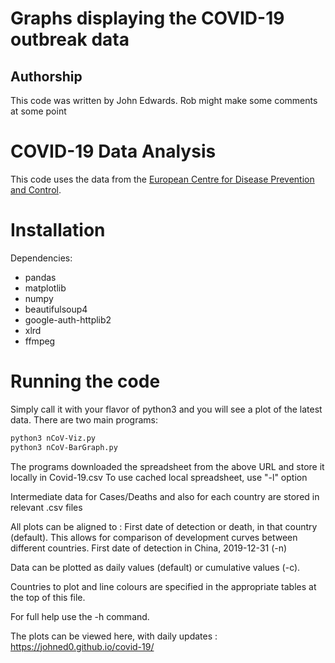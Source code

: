 # Graphs displaying the COVID-19 outbreak data

## Authorship

This code was written by John Edwards. Rob might make some comments at some point

# COVID-19 Data Analysis

This code uses the data from the [European Centre for Disease Prevention and Control](https://www.ecdc.europa.eu/en/publications-data/download-todays-data-geographic-distribution-covid-19-cases-worldwide).

# Installation

Dependencies:

- pandas
- matplotlib
- numpy
- beautifulsoup4
- google-auth-httplib2
- xlrd
- ffmpeg

# Running the code

Simply call it with your flavor of python3 and you will see a plot of the latest data.
There are two main programs:

```bash
python3 nCoV-Viz.py
python3 nCoV-BarGraph.py
```

The programs downloaded the spreadsheet from the above URL and store it locally in Covid-19.csv
To use cached local spreadsheet, use "-l" option

Intermediate data for Cases/Deaths and also for each country are stored in relevant .csv files

All plots can be aligned to :
  First date of detection or death, in that country (default). This allows for comparison of development curves between different countries.
  First date of detection in China, 2019-12-31 (-n)

Data can be plotted as daily values (default) or cumulative values (-c).

Countries to plot and line colours are specified in the appropriate tables at the top of this file.

For full help use the -h command.

The plots can be viewed here, with daily updates : https://johned0.github.io/covid-19/

